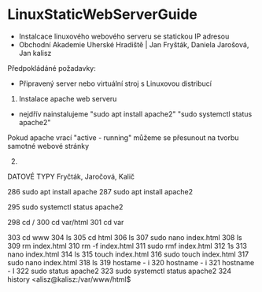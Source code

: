 # LinuxStaticWebServerGuide
- Instalcace linuxového webového serveru se statickou IP adresou
- Obchodní Akademie Uherské Hradiště | Jan Fryšták, Daniela Jarošová, Jan kalisz 







Předpokládáné požadavky:
- Připravený server nebo virtuální stroj s Linuxovou distribucí

1. Instalace apache web serveru
- nejdřív nainstalujeme 
"sudo apt install apache2"
"sudo systemctl status apache2"

Pokud apache vrací "active - running" můžeme se přesunout na tvorbu samotné webové stránky

2.  


DATOVÉ TYPY
Fryčták, Jaročová, Kalič


286 sudo apt install apache
287 sudo apt install apache2

295 sudo systemctl status apache2

298 cd /
300 cd var/html
301 cd var

303 cd www
304
ls
305 cd html
306
ls
307 sudo nano index.html
308
ls
309 rm index.html
310 rm -f index.html
311 sudo rmf index.html
312
1s
313 nano index.html
314
ls
315 touch index.html
316 sudo touch index.html
317 sudo nano index.html
318 ls
319 hostame - i
320 hostname - i
321 hostname - I
322 sudo status apache2
323 sudo systemctl status apache2
324 history
<alisz@kalisz:/var/www/html$

